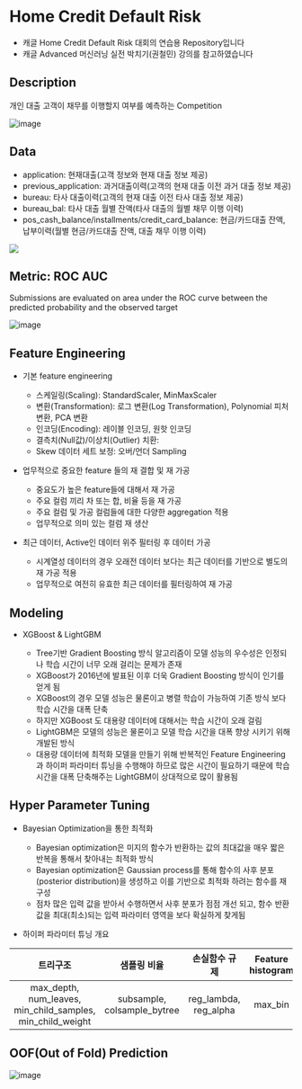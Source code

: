# Home Credit Default Risk

* 캐글 Home Credit Default Risk 대회의 연습용 Repository입니다
* 캐글 Advanced 머신러닝 실전 박치기(권철민) 강의를 참고하였습니다


## Description

개인 대출 고객이 채무를 이행할지 여부를 예측하는 Competition

![image](https://user-images.githubusercontent.com/67913569/127973500-14408130-6566-466e-b26b-39dff02f0e8e.png)


## Data

* application: 현재대출(고객 정보와 현재 대출 정보 제공)
* previous_application: 과거대출이력(고객의 현재 대출 이전 과거 대출 정보 제공)
* bureau: 타사 대출이력(고객의 현재 대출 이전 타사 대출 정보 제공)
* bureau_bal: 타사 대출 월별 잔액(타사 대출의 월별  채무 이행 이력)
* pos_cash_balance/installments/credit_card_balance: 현금/카드대출 잔액, 납부이력(월별 현금/카드대출 잔액, 대출 채무 이행 이력)

<img src="https://user-images.githubusercontent.com/67913569/127853093-b8797cbb-2508-420c-b37c-6940e0e7c61f.png">

## Metric: ROC AUC

Submissions are evaluated on area under the ROC curve between the predicted probability and the observed target

![image](https://user-images.githubusercontent.com/67913569/127975670-b2af66df-4bc0-4a5e-877f-72448a29daaf.png)

## Feature Engineering

* 기본 feature engineering
  - 스케일링(Scaling): StandardScaler, MinMaxScaler
  - 변환(Transformation): 로그 변환(Log Transformation), Polynomial 피처 변환, PCA 변환
  - 인코딩(Encoding): 레이블 인코딩, 원핫 인코딩
  - 결측치(Null값)/이상치(Outlier) 치환: 
  - Skew 데이터 세트 보정: 오버/언더 Sampling

* 업무적으로 중요한 feature 들의 재 결합 및 재 가공
  - 중요도가 높은 feature들에 대해서 재 가공
  - 주요 컬럼 끼리 차 또는 합, 비율 등을 재 가공
  - 주요 컬럼 및 가공 컬럼들에 대한 다양한 aggregation 적용
  - 업무적으로 의미 있는 컬럼 재 생산

* 최근 데이터, Active인 데이터 위주 필터링 후 데이터 가공
  - 시계열성 데이터의 경우 오래전 데이터 보다는 최근 데이터를 기반으로 별도의 재 가공 적용
  - 업무적으로 여전히 유효한 최근 데이터를 필터링하여 재 가공  

## Modeling

* XGBoost & LightGBM
  
  - Tree기반 Gradient Boosting 방식 알고리즘이 모델 성능의 우수성은 인정되나 학습 시간이 너무 오래 걸리는 문제가 존재
  - XGBoost가 2016년에 발표된 이후 더욱 Gradient Boosting 방식이 인기를 얻게 됨 
  - XGBoost의 경우 모델 성능은 물론이고 병렬 학습이 가능하여 기존 방식 보다 학습 시간을 대폭 단축
  - 하지만  XGBoost 도 대용량 데이터에 대해서는 학습 시간이 오래 걸림 
  - LightGBM은 모델의 성능은 물론이고 모델 학습 시간을 대폭 향상 시키기 위해 개발된 방식
  - 대용량 데이터에 최적화 모델을 만들기 위해 반복적인 Feature Engineering과 하이퍼 파라미터 튜닝을 수행해야 하므로 많은 시간이 필요하기 때문에 학습 시간을 대폭 단축해주는 LightGBM이 상대적으로 많이 활용됨

## Hyper Parameter Tuning

* Bayesian Optimization을 통한 최적화
  
  - Bayesian optimization은 미지의 함수가 반환하는 값의 최대값을 매우 짧은 반복을 통해서 찾아내는 최적화 방식
  - Bayesian optimization은 Gaussian process를 통해 함수의 사후 분포(posterior distribution)을 생성하고 이를 기반으로 최적화 하려는 함수를 재 구성
  - 점차 많은 입력 값을 받아서 수행하면서 사후 분포가 점점 개선 되고, 함수 반환 값을 최대(최소)되는 입력 파라미터 영역을 보다 확실하게 찾게됨

* 하이퍼 파라미터 튜닝 개요

| 트리구조 | 샘플링 비율 | 손실함수 규제 | Feature histogram |
|:---:|:---:|:---:|:---:|
| max_depth, num_leaves, min_child_samples, min_child_weight | subsample, colsample_bytree | reg_lambda, reg_alpha | max_bin |

## OOF(Out of Fold) Prediction

![image](https://user-images.githubusercontent.com/67913569/128001582-2d29ac95-bf4b-4250-99c6-64d7d67fe394.png)




